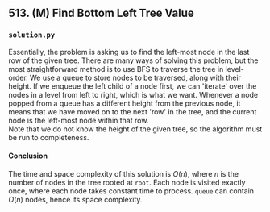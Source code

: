 ## 513. (M) Find Bottom Left Tree Value

### `solution.py`
Essentially, the problem is asking us to find the left-most node in the last row of the given tree. There are many ways of solving this problem, but the most straightforward method is to use BFS to traverse the tree in level-order. We use a queue to store nodes to be traversed, along with their height. If we enqueue the left child of a node first, we can 'iterate' over the nodes in a level from left to right, which is what we want. Whenever a node popped from a queue has a different height from the previous node, it means that we have moved on to the next 'row' in the tree, and the current node is the left-most node within that row.  
Note that we do not know the height of the given tree, so the algorithm must be run to completeness.  

#### Conclusion
The time and space complexity of this solution is $O(n)$, where $n$ is the number of nodes in the tree rooted at `root`. Each node is visited exactly once, where each node takes constant time to process. `queue` can contain $O(n)$ nodes, hence its space complexity.  
  

